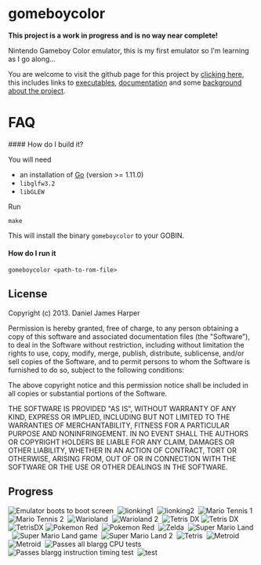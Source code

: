 gomeboycolor
============================
**This project is a work in progress and is no way near complete!**

Nintendo Gameboy Color emulator, this is my first emulator so I'm learning as I go along...

You are welcome to visit the github page for this project by [clicking here](http://djhworld.github.io/gomeboycolor), this includes links to [executables](http://djhworld.github.io/gomeboycolor/#downloads), [documentation](http://djhworld.github.io/gomeboycolor/#documentation) and some [background about the project](http://djhworld.github.io/gomeboycolor/#about).

FAQ
============================


#### How do I build it?

You will need 

* an installation of [Go](http://golang.org) (version >= 1.11.0)
* `libglfw3.2`
* `libGLEW`

Run

```
make
```

This will install the binary `gomeboycolor` to your GOBIN. 

#### How do I run it

```
gomeboycolor <path-to-rom-file>
```

License
-----------------------------
Copyright (c) 2013. Daniel James Harper

Permission is hereby granted, free of charge, to any person obtaining a copy of this software and associated documentation files (the "Software"), to deal in the Software without restriction, including without limitation the rights to use, copy, modify, merge, publish, distribute, sublicense, and/or sell copies of the Software, and to permit persons to whom the Software is furnished to do so, subject to the following conditions:

The above copyright notice and this permission notice shall be included in all copies or substantial portions of the Software.

THE SOFTWARE IS PROVIDED "AS IS", WITHOUT WARRANTY OF ANY KIND, EXPRESS OR IMPLIED, INCLUDING BUT NOT LIMITED TO THE WARRANTIES OF MERCHANTABILITY, FITNESS FOR A PARTICULAR PURPOSE AND NONINFRINGEMENT. IN NO EVENT SHALL THE AUTHORS OR COPYRIGHT HOLDERS BE LIABLE FOR ANY CLAIM, DAMAGES OR OTHER LIABILITY, WHETHER IN AN ACTION OF CONTRACT, TORT OR OTHERWISE, ARISING FROM, OUT OF OR IN CONNECTION WITH THE SOFTWARE OR THE USE OR OTHER DEALINGS IN THE SOFTWARE.

Progress
---------------------------
![Emulator boots to boot screen](https://github.com/djhworld/gomeboycolor/raw/master/images/boot_sequence.png)&nbsp;
![lionking1](https://github.com/djhworld/gomeboycolor/raw/master/images/lionking1.png)&nbsp;
![lionking2](https://github.com/djhworld/gomeboycolor/raw/master/images/lionking2.png)&nbsp;
![Mario Tennis 1](https://github.com/djhworld/gomeboycolor/raw/master/images/mariotennis1.png)&nbsp;
![Mario Tennis 2](https://github.com/djhworld/gomeboycolor/raw/master/images/mariotennis2.png)&nbsp;
![Warioland](https://github.com/djhworld/gomeboycolor/raw/master/images/warioland1.png)&nbsp;
![Warioland 2](https://github.com/djhworld/gomeboycolor/raw/master/images/warioland2.png)&nbsp;
![Tetris DX](https://f.cloud.github.com/assets/529730/619306/8d6f4d6a-ceca-11e2-9789-f11a0545e643.png)
![Tetris DX](https://f.cloud.github.com/assets/529730/619308/96ecdae2-ceca-11e2-8941-c5e6ba79c5c8.png)
![TetrisDX](https://f.cloud.github.com/assets/529730/619303/86a964c0-ceca-11e2-8c04-ace874c45957.png)
![Pokemon Red](https://github.com/djhworld/gomeboycolor/raw/master/images/pokemonred1.png)&nbsp;
![Pokemon Red](https://github.com/djhworld/gomeboycolor/raw/master/images/pokemonred2.png)&nbsp;
![Zelda](https://github.com/djhworld/gomeboycolor/raw/master/images/zelda.gb.png)&nbsp;
![Super Mario Land](https://github.com/djhworld/gomeboycolor/raw/master/images/sml.gb.png)&nbsp;
![Super Mario Land game](https://github.com/djhworld/gomeboycolor/raw/master/images/sml_game.gb.png)&nbsp;
![Super Mario Land 2](https://github.com/djhworld/gomeboycolor/raw/master/images/sml2.gb.png)&nbsp;
![Tetris](https://github.com/djhworld/gomeboycolor/raw/master/images/tetris.gb.png)&nbsp;
![Metroid](https://github.com/djhworld/gomeboycolor/raw/master/images/metroid1.png)&nbsp;
![Metroid](https://github.com/djhworld/gomeboycolor/raw/master/images/metroid2.png)&nbsp;
![Passes all blargg CPU tests](https://github.com/djhworld/gomeboycolor/raw/master/images/cpu_instrs.gb.png)&nbsp;
![Passes blargg instruction timing test](https://github.com/djhworld/gomeboycolor/raw/master/images/instr_timing.gb.png)&nbsp;
![test](https://github.com/djhworld/gomeboycolor/raw/master/images/test.gb.png)&nbsp;
